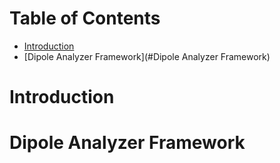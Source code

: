 # Table of Contents
* [Introduction](#introduction)
* [Dipole Analyzer Framework](#Dipole Analyzer Framework)

# Introduction
# Dipole Analyzer Framework
